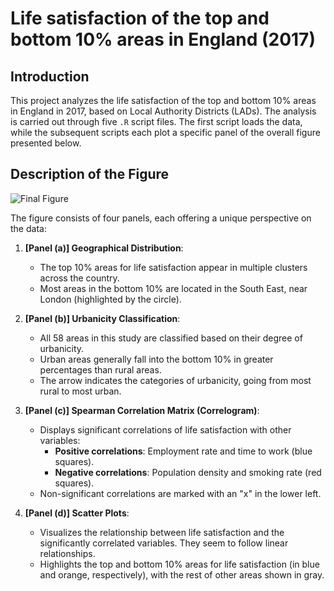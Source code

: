 # Life satisfaction of the top and bottom 10% areas in England (2017)

## Introduction
This project analyzes the life satisfaction of the top and bottom 10% areas in England in 2017, based on Local Authority Districts (LADs). The analysis is carried out through five `.R` script files. The first script loads the data, while the subsequent scripts each plot a specific panel of the overall figure presented below.

## Description of the Figure
![Final Figure](20250107_final_image.png)

The figure consists of four panels, each offering a unique perspective on the data:

1. **[Panel (a)] Geographical Distribution**:
   - The top 10% areas for life satisfaction appear in multiple clusters across the country.
   - Most areas in the bottom 10% are located in the South East, near London (highlighted by the circle).

2. **[Panel (b)] Urbanicity Classification**:
   - All 58 areas in this study are classified based on their degree of urbanicity.
   - Urban areas generally fall into the bottom 10% in greater percentages than rural areas.
   - The arrow indicates the categories of urbanicity, going from most rural to most urban.

3. **[Panel (c)] Spearman Correlation Matrix (Correlogram)**:
   - Displays significant correlations of life satisfaction with other variables:
     - **Positive correlations**: Employment rate and time to work (blue squares).
     - **Negative correlations**: Population density and smoking rate (red squares).
   - Non-significant correlations are marked with an "x" in the lower left.

4. **[Panel (d)] Scatter Plots**:
   - Visualizes the relationship between life satisfaction and the significantly correlated variables. They seem to follow linear relationships.
   - Highlights the top and bottom 10% areas for life satisfaction (in blue and orange, respectively), with the rest of other areas shown in gray.
